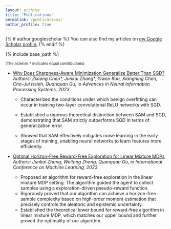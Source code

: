 ```yaml
---
layout: archive
title: "Publications"
permalink: /publications/
author_profile: true
---
```


{% if author.googlescholar %}
  You can also find my articles on <u><a href="{{author.googlescholar}}">my Google Scholar profile</a>.</u>
{% endif %}

{% include base_path %}

<small>(The asterisk * indicates equal contributions)</small>

- [Why Does Sharpness-Aware Minimization Generalize Better Than SGD?](https://arxiv.org/abs/2310.07269)  
  *Authors: Zixiang Chen\*, Junkai Zhang\*, Yiwen Kou, Xiangning Chen, Cho-Jui Hsieh, Quanquan Gu*, in *Advances in Neural Information Processing Systems, 2023* 

  - Characterized the conditions under which benign overfitting can occur in training two-layer convolutional ReLU networks with SGD.

  - Established a rigorous theoretical distinction between SAM and SGD, demonstrating that SAM strictly outperforms SGD in terms of generalization error.

  - Showed that SAM effectively mitigates noise learning in the early stages of training, enabling neural networks to learn features more efficiently.

- [Optimal Horizon-Free Reward-Free Exploration for Linear Mixture MDPs](https://arxiv.org/abs/2303.10165)  
  *Authors: Junkai Zhang, Weitong Zhang, Quanquan Gu*, in *International Conference on Machine Learning, 2023*
  - Proposed an algorithm for reward-free exploration in the linear mixture MDP setting. The algorithm guided the agent to collect samples using a exploration-driven pseudo-reward function.
  - Rigorously proved that our algorithm can achieve a horizon-free sample complexity based on high-order moment estimation that precisely controls the aleatoric and epistemic uncertainty.
  - Established the theoretical lower bound for reward-free algorithm in linear mixture MDP, which matches our upper bound and further proved the optimality of our algorithm.
